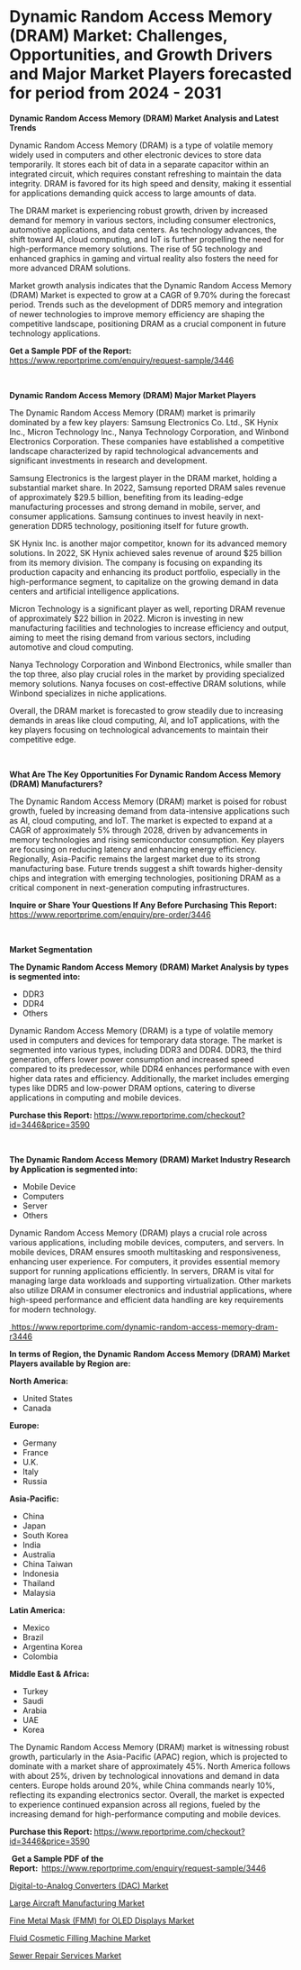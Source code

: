 <p><h1>Dynamic Random Access Memory (DRAM) Market: Challenges, Opportunities, and Growth Drivers and Major Market Players forecasted for period from 2024 - 2031</h1></p><p><strong>Dynamic Random Access Memory (DRAM) Market Analysis and Latest Trends</strong></p>
<p><p>Dynamic Random Access Memory (DRAM) is a type of volatile memory widely used in computers and other electronic devices to store data temporarily. It stores each bit of data in a separate capacitor within an integrated circuit, which requires constant refreshing to maintain the data integrity. DRAM is favored for its high speed and density, making it essential for applications demanding quick access to large amounts of data.</p><p>The DRAM market is experiencing robust growth, driven by increased demand for memory in various sectors, including consumer electronics, automotive applications, and data centers. As technology advances, the shift toward AI, cloud computing, and IoT is further propelling the need for high-performance memory solutions. The rise of 5G technology and enhanced graphics in gaming and virtual reality also fosters the need for more advanced DRAM solutions.</p><p>Market growth analysis indicates that the Dynamic Random Access Memory (DRAM) Market is expected to grow at a CAGR of 9.70% during the forecast period. Trends such as the development of DDR5 memory and integration of newer technologies to improve memory efficiency are shaping the competitive landscape, positioning DRAM as a crucial component in future technology applications.</p></p>
<p><strong>Get a Sample PDF of the Report:&nbsp;</strong> <a href="https://www.reportprime.com/enquiry/request-sample/3446">https://www.reportprime.com/enquiry/request-sample/3446</a></p>
<p>&nbsp;</p>
<p><strong>Dynamic Random Access Memory (DRAM) Major Market Players</strong></p>
<p><p>The Dynamic Random Access Memory (DRAM) market is primarily dominated by a few key players: Samsung Electronics Co. Ltd., SK Hynix Inc., Micron Technology Inc., Nanya Technology Corporation, and Winbond Electronics Corporation. These companies have established a competitive landscape characterized by rapid technological advancements and significant investments in research and development.</p><p>Samsung Electronics is the largest player in the DRAM market, holding a substantial market share. In 2022, Samsung reported DRAM sales revenue of approximately $29.5 billion, benefiting from its leading-edge manufacturing processes and strong demand in mobile, server, and consumer applications. Samsung continues to invest heavily in next-generation DDR5 technology, positioning itself for future growth.</p><p>SK Hynix Inc. is another major competitor, known for its advanced memory solutions. In 2022, SK Hynix achieved sales revenue of around $25 billion from its memory division. The company is focusing on expanding its production capacity and enhancing its product portfolio, especially in the high-performance segment, to capitalize on the growing demand in data centers and artificial intelligence applications.</p><p>Micron Technology is a significant player as well, reporting DRAM revenue of approximately $22 billion in 2022. Micron is investing in new manufacturing facilities and technologies to increase efficiency and output, aiming to meet the rising demand from various sectors, including automotive and cloud computing.</p><p>Nanya Technology Corporation and Winbond Electronics, while smaller than the top three, also play crucial roles in the market by providing specialized memory solutions. Nanya focuses on cost-effective DRAM solutions, while Winbond specializes in niche applications.</p><p>Overall, the DRAM market is forecasted to grow steadily due to increasing demands in areas like cloud computing, AI, and IoT applications, with the key players focusing on technological advancements to maintain their competitive edge.</p></p>
<p>&nbsp;</p>
<p><strong>What Are The Key Opportunities For Dynamic Random Access Memory (DRAM) Manufacturers?</strong></p>
<p><p>The Dynamic Random Access Memory (DRAM) market is poised for robust growth, fueled by increasing demand from data-intensive applications such as AI, cloud computing, and IoT. The market is expected to expand at a CAGR of approximately 5% through 2028, driven by advancements in memory technologies and rising semiconductor consumption. Key players are focusing on reducing latency and enhancing energy efficiency. Regionally, Asia-Pacific remains the largest market due to its strong manufacturing base. Future trends suggest a shift towards higher-density chips and integration with emerging technologies, positioning DRAM as a critical component in next-generation computing infrastructures.</p></p>
<p><strong>Inquire or Share Your Questions If Any Before Purchasing This Report:</strong> <a href="https://www.reportprime.com/enquiry/pre-order/3446">https://www.reportprime.com/enquiry/pre-order/3446</a></p>
<p>&nbsp;</p>
<p><strong>Market Segmentation</strong></p>
<p><strong>The Dynamic Random Access Memory (DRAM) Market Analysis by types is segmented into:</strong></p>
<p><ul><li>DDR3</li><li>DDR4</li><li>Others</li></ul></p>
<p><p>Dynamic Random Access Memory (DRAM) is a type of volatile memory used in computers and devices for temporary data storage. The market is segmented into various types, including DDR3 and DDR4. DDR3, the third generation, offers lower power consumption and increased speed compared to its predecessor, while DDR4 enhances performance with even higher data rates and efficiency. Additionally, the market includes emerging types like DDR5 and low-power DRAM options, catering to diverse applications in computing and mobile devices.</p></p>
<p><strong>Purchase this Report:&nbsp;</strong><a href="https://www.reportprime.com/checkout?id=3446&price=3590">https://www.reportprime.com/checkout?id=3446&price=3590</a></p>
<p>&nbsp;</p>
<p><strong>The Dynamic Random Access Memory (DRAM) Market Industry Research by Application is segmented into:</strong></p>
<p><ul><li>Mobile Device</li><li>Computers</li><li>Server</li><li>Others</li></ul></p>
<p><p>Dynamic Random Access Memory (DRAM) plays a crucial role across various applications, including mobile devices, computers, and servers. In mobile devices, DRAM ensures smooth multitasking and responsiveness, enhancing user experience. For computers, it provides essential memory support for running applications efficiently. In servers, DRAM is vital for managing large data workloads and supporting virtualization. Other markets also utilize DRAM in consumer electronics and industrial applications, where high-speed performance and efficient data handling are key requirements for modern technology.</p></p>
<p><a href="https://www.reportprime.com/dynamic-random-access-memory-dram-r3446">&nbsp;https://www.reportprime.com/dynamic-random-access-memory-dram-r3446</a></p>
<p><strong>In terms of Region, the Dynamic Random Access Memory (DRAM) Market Players available by Region are:</strong></p>
<p>
    <p> <strong> North America: </strong>
        <ul>
            <li>United States</li>
            <li>Canada</li>
        </ul>
        </p> 
    <p> <strong> Europe: </strong>
        <ul>
            <li>Germany</li>
            <li>France</li>
            <li>U.K.</li>
            <li>Italy</li>
            <li>Russia</li>
        </ul>
        </p> 
    <p> <strong> Asia-Pacific: </strong>
        <ul>
            <li>China</li>
            <li>Japan</li>
            <li>South Korea</li>
            <li>India</li>
            <li>Australia</li>
            <li>China Taiwan</li>
            <li>Indonesia</li>
            <li>Thailand</li>
            <li>Malaysia</li>
        </ul>
        </p> 
    <p> <strong> Latin America: </strong>
        <ul>
            <li>Mexico</li>
            <li>Brazil</li>
            <li>Argentina Korea</li>
            <li>Colombia</li>
        </ul>
        </p> 
    <p> <strong> Middle East & Africa: </strong>
        <ul>
            <li>Turkey</li>
            <li>Saudi</li>
            <li>Arabia</li>
            <li>UAE</li>
            <li>Korea</li>
        </ul>
    </p>
    </p>
<p><p>The Dynamic Random Access Memory (DRAM) market is witnessing robust growth, particularly in the Asia-Pacific (APAC) region, which is projected to dominate with a market share of approximately 45%. North America follows with about 25%, driven by technological innovations and demand in data centers. Europe holds around 20%, while China commands nearly 10%, reflecting its expanding electronics sector. Overall, the market is expected to experience continued expansion across all regions, fueled by the increasing demand for high-performance computing and mobile devices.</p></p>
<p><strong>Purchase this Report: </strong><a href="https://www.reportprime.com/checkout?id=3446&price=3590">https://www.reportprime.com/checkout?id=3446&price=3590</a></p>
<p>&nbsp;<strong>Get a Sample PDF of the Report:&nbsp;&nbsp;</strong><a href="https://www.reportprime.com/enquiry/request-sample/3446">https://www.reportprime.com/enquiry/request-sample/3446</a></p>
<p><strong></strong></p>
<p><p><a href="https://github.com/naodanhluon8/Market-Research-Report-List-1/blob/main/digital-to-analog-converters-dac-market.md">Digital-to-Analog Converters (DAC) Market</a></p><p><a href="https://issuu.com/reportprime-2/docs/large-aircraft-manufacturing-market_3457a54bcbfe08">Large Aircraft Manufacturing Market</a></p><p><a href="https://github.com/yoshih12/Market-Research-Report-List-4/blob/main/fine-metal-mask-fmm-for-oled-displays-market.md">Fine Metal Mask (FMM) for OLED Displays Market</a></p><p><a href="https://issuu.com/reportprime-2/docs/fluid-cosmetic-filling-machine-mark_55dc5fe1d6a525">Fluid Cosmetic Filling Machine Market</a></p><p><a href="https://www.linkedin.com/pulse/strategic-roadmap-success-global-sewer-repair-services-market-uqmyc?trackingId=op3ebKkWSHeeM25Qxc1Iyw%3D%3D">Sewer Repair Services Market</a></p></p>
